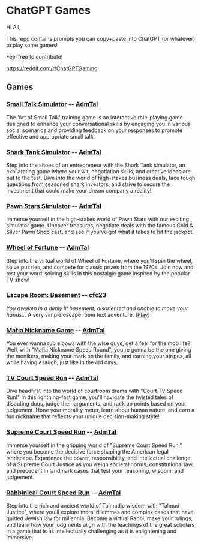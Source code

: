 # ChatGPT Games

Hi All,

This repo contains prompts you can copy+paste into ChatGPT (or whatever) to play some games!

Feel free to contribute!

https://reddit.com/r/ChatGPTGaming

## Games

### [Small Talk Simulator](games/small-talk-simulator.md) -- [AdmTal](https://github.com/AdmTal)

The 'Art of Small Talk' training game is an interactive role-playing game designed to enhance your conversational skills by engaging you in various social scenarios and providing feedback on your responses to promote effective and appropriate small talk.

### [Shark Tank Simulator](games/shark-tank-simulator.md) -- [AdmTal](https://github.com/AdmTal)

Step into the shoes of an entrepreneur with the Shark Tank simulator, an exhilarating game where your wit, negotiation skills, and creative ideas are put to the test. Dive into the world of high-stakes business deals, face tough questions from seasoned shark investors, and strive to secure the investment that could make your dream company a reality!

### [Pawn Stars Simulator](games/pawn-stars-simulator.md) -- [AdmTal](https://github.com/AdmTal)

Immerse yourself in the high-stakes world of Pawn Stars with our exciting simulator game. Uncover treasures, negotiate deals with the famous Gold & Silver Pawn Shop cast, and see if you've got what it takes to hit the jackpot!

### [Wheel of Fortune](games/wheel-of-fortune.md) -- [AdmTal](https://github.com/AdmTal)

Step into the virtual world of Wheel of Fortune, where you'll spin the wheel, solve puzzles, and compete for classic prizes from the 1970s. Join now and test your word-solving skills in this nostalgic game inspired by the popular TV show!

### [Escape Room: Basement](games/escape-room-basement.md) -- [cfc23](https://github.com/cfc23)

*You awaken in a dimly lit basement, disoriented and unable to move your hands…* A very simple escape room text adventure. \[[Play](https://chat.openai.com/share/013dc581-f31b-40bb-b4e3-394bc77b39f8)\]

### [Mafia Nickname Game](games/mafia-nicknames.md) -- [AdmTal](https://github.com/AdmTal)

You ever wanna rub elbows with the wise guys, get a feel for the mob life? Well, with "Mafia Nickname Speed Round", you're gonna be the one giving the monikers, making your mark on the family, and earning your stripes, all while having a laugh, just like in the old days.

### [TV Court Speed Run](games/court-tv-speed-run.md) -- [AdmTal](https://github.com/AdmTal)

Dive headfirst into the world of courtroom drama with "Court TV Speed Run!" In this lightning-fast game, you'll navigate the twisted tales of disputing duos, judge their arguments, and rack up points based on your judgement. Hone your morality meter, learn about human nature, and earn a fun nickname that reflects your unique decision-making style!

### [Supreme Court Speed Run](games/supreme-court-speed-run.md) -- [AdmTal](https://github.com/AdmTal)

Immerse yourself in the gripping world of "Supreme Court Speed Run," where you become the decisive force shaping the American legal landscape. Experience the power, responsibility, and intellectual challenge of a Supreme Court Justice as you weigh societal norms, constitutional law, and precedent in landmark cases that test your reasoning, wisdom, and judgement.

### [Rabbinical Court Speed Run](games/rabbinical-court-speed-run.md) -- [AdmTal](https://github.com/AdmTal)

Step into the rich and ancient world of Talmudic wisdom with "Talmud Justice", where you'll explore moral dilemmas and complex cases that have guided Jewish law for millennia. Become a virtual Rabbi, make your rulings, and learn how your judgments align with the teachings of the great scholars in a game that is as intellectually challenging as it is enlightening and immersive.